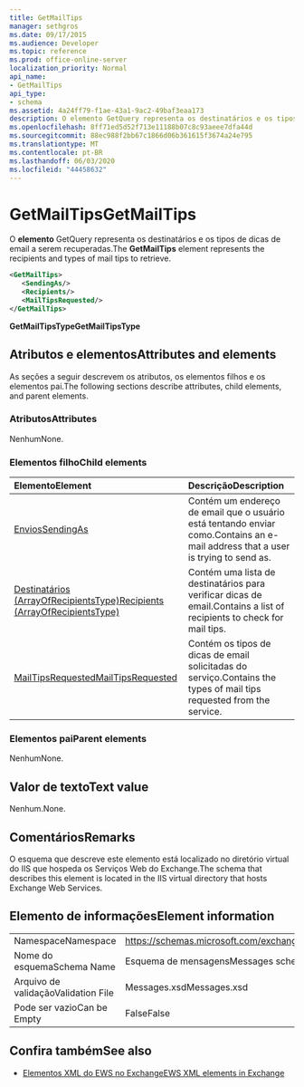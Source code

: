 ```yaml
---
title: GetMailTips
manager: sethgros
ms.date: 09/17/2015
ms.audience: Developer
ms.topic: reference
ms.prod: office-online-server
localization_priority: Normal
api_name:
- GetMailTips
api_type:
- schema
ms.assetid: 4a24ff79-f1ae-43a1-9ac2-49baf3eaa173
description: O elemento GetQuery representa os destinatários e os tipos de dicas de email a serem recuperadas.
ms.openlocfilehash: 8ff71ed5d52f713e11188b07c8c93aeee7dfa44d
ms.sourcegitcommit: 88ec988f2bb67c1866d06b361615f3674a24e795
ms.translationtype: MT
ms.contentlocale: pt-BR
ms.lasthandoff: 06/03/2020
ms.locfileid: "44458632"
---
```

# <a name="getmailtips"></a><span data-ttu-id="6a955-103">GetMailTips</span><span class="sxs-lookup"><span data-stu-id="6a955-103">GetMailTips</span></span>

<span data-ttu-id="6a955-104">O **elemento** GetQuery representa os destinatários e os tipos de dicas de email a serem recuperadas.</span><span class="sxs-lookup"><span data-stu-id="6a955-104">The **GetMailTips** element represents the recipients and types of mail tips to retrieve.</span></span> 
  
```XML
<GetMailTips>
   <SendingAs/>
   <Recipients/>
   <MailTipsRequested/>
</GetMailTips>
```

 <span data-ttu-id="6a955-105">**GetMailTipsType**</span><span class="sxs-lookup"><span data-stu-id="6a955-105">**GetMailTipsType**</span></span>
## <a name="attributes-and-elements"></a><span data-ttu-id="6a955-106">Atributos e elementos</span><span class="sxs-lookup"><span data-stu-id="6a955-106">Attributes and elements</span></span>

<span data-ttu-id="6a955-107">As seções a seguir descrevem os atributos, os elementos filhos e os elementos pai.</span><span class="sxs-lookup"><span data-stu-id="6a955-107">The following sections describe attributes, child elements, and parent elements.</span></span>
  
### <a name="attributes"></a><span data-ttu-id="6a955-108">Atributos</span><span class="sxs-lookup"><span data-stu-id="6a955-108">Attributes</span></span>

<span data-ttu-id="6a955-109">Nenhum</span><span class="sxs-lookup"><span data-stu-id="6a955-109">None.</span></span>
  
### <a name="child-elements"></a><span data-ttu-id="6a955-110">Elementos filho</span><span class="sxs-lookup"><span data-stu-id="6a955-110">Child elements</span></span>

|<span data-ttu-id="6a955-111">**Elemento**</span><span class="sxs-lookup"><span data-stu-id="6a955-111">**Element**</span></span>|<span data-ttu-id="6a955-112">**Descrição**</span><span class="sxs-lookup"><span data-stu-id="6a955-112">**Description**</span></span>|
|:-----|:-----|
|[<span data-ttu-id="6a955-113">Envios</span><span class="sxs-lookup"><span data-stu-id="6a955-113">SendingAs</span></span>](sendingas.md) <br/> |<span data-ttu-id="6a955-114">Contém um endereço de email que o usuário está tentando enviar como.</span><span class="sxs-lookup"><span data-stu-id="6a955-114">Contains an e-mail address that a user is trying to send as.</span></span>  <br/> |
|[<span data-ttu-id="6a955-115">Destinatários (ArrayOfRecipientsType)</span><span class="sxs-lookup"><span data-stu-id="6a955-115">Recipients (ArrayOfRecipientsType)</span></span>](recipients-arrayofrecipientstype.md) <br/> |<span data-ttu-id="6a955-116">Contém uma lista de destinatários para verificar dicas de email.</span><span class="sxs-lookup"><span data-stu-id="6a955-116">Contains a list of recipients to check for mail tips.</span></span>  <br/> |
|[<span data-ttu-id="6a955-117">MailTipsRequested</span><span class="sxs-lookup"><span data-stu-id="6a955-117">MailTipsRequested</span></span>](mailtipsrequested.md) <br/> |<span data-ttu-id="6a955-118">Contém os tipos de dicas de email solicitadas do serviço.</span><span class="sxs-lookup"><span data-stu-id="6a955-118">Contains the types of mail tips requested from the service.</span></span>  <br/> |
   
### <a name="parent-elements"></a><span data-ttu-id="6a955-119">Elementos pai</span><span class="sxs-lookup"><span data-stu-id="6a955-119">Parent elements</span></span>

<span data-ttu-id="6a955-120">Nenhum</span><span class="sxs-lookup"><span data-stu-id="6a955-120">None.</span></span>
  
## <a name="text-value"></a><span data-ttu-id="6a955-121">Valor de texto</span><span class="sxs-lookup"><span data-stu-id="6a955-121">Text value</span></span>

<span data-ttu-id="6a955-122">Nenhum.</span><span class="sxs-lookup"><span data-stu-id="6a955-122">None.</span></span>
  
## <a name="remarks"></a><span data-ttu-id="6a955-123">Comentários</span><span class="sxs-lookup"><span data-stu-id="6a955-123">Remarks</span></span>

<span data-ttu-id="6a955-124">O esquema que descreve este elemento está localizado no diretório virtual do IIS que hospeda os Serviços Web do Exchange.</span><span class="sxs-lookup"><span data-stu-id="6a955-124">The schema that describes this element is located in the IIS virtual directory that hosts Exchange Web Services.</span></span>
  
## <a name="element-information"></a><span data-ttu-id="6a955-125">Elemento de informações</span><span class="sxs-lookup"><span data-stu-id="6a955-125">Element information</span></span>

|||
|:-----|:-----|
|<span data-ttu-id="6a955-126">Namespace</span><span class="sxs-lookup"><span data-stu-id="6a955-126">Namespace</span></span>  <br/> |https://schemas.microsoft.com/exchange/services/2006/messages  <br/> |
|<span data-ttu-id="6a955-127">Nome do esquema</span><span class="sxs-lookup"><span data-stu-id="6a955-127">Schema Name</span></span>  <br/> |<span data-ttu-id="6a955-128">Esquema de mensagens</span><span class="sxs-lookup"><span data-stu-id="6a955-128">Messages schema</span></span>  <br/> |
|<span data-ttu-id="6a955-129">Arquivo de validação</span><span class="sxs-lookup"><span data-stu-id="6a955-129">Validation File</span></span>  <br/> |<span data-ttu-id="6a955-130">Messages.xsd</span><span class="sxs-lookup"><span data-stu-id="6a955-130">Messages.xsd</span></span>  <br/> |
|<span data-ttu-id="6a955-131">Pode ser vazio</span><span class="sxs-lookup"><span data-stu-id="6a955-131">Can be Empty</span></span>  <br/> |<span data-ttu-id="6a955-132">False</span><span class="sxs-lookup"><span data-stu-id="6a955-132">False</span></span>  <br/> |
   
## <a name="see-also"></a><span data-ttu-id="6a955-133">Confira também</span><span class="sxs-lookup"><span data-stu-id="6a955-133">See also</span></span>



- [<span data-ttu-id="6a955-134">Elementos XML do EWS no Exchange</span><span class="sxs-lookup"><span data-stu-id="6a955-134">EWS XML elements in Exchange</span></span>](ews-xml-elements-in-exchange.md)

